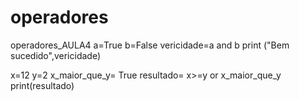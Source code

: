 # operadores
operadores_AULA4
a=True
b=False
vericidade=a and b
print ("Bem sucedido",vericidade)

x=12
y=2
x_maior_que_y= True
resultado= x>=y or x_maior_que_y
print(resultado)
